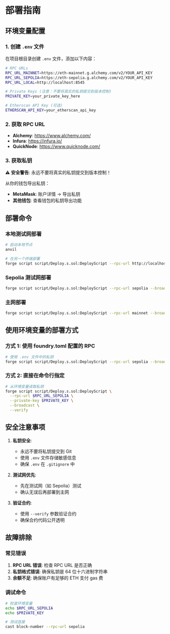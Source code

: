 # 部署指南

## 环境变量配置

### 1. 创建 `.env` 文件
在项目根目录创建 `.env` 文件，添加以下内容：

```bash
# RPC URLs
RPC_URL_MAINNET=https://eth-mainnet.g.alchemy.com/v2/YOUR_API_KEY
RPC_URL_SEPOLIA=https://eth-sepolia.g.alchemy.com/v2/YOUR_API_KEY
RPC_URL_LOCAL=http://localhost:8545

# Private Keys (注意：不要将真实的私钥提交到版本控制)
PRIVATE_KEY=your_private_key_here

# Etherscan API Key (可选)
ETHERSCAN_API_KEY=your_etherscan_api_key
```

### 2. 获取 RPC URL
- **Alchemy**: https://www.alchemy.com/
- **Infura**: https://infura.io/
- **QuickNode**: https://www.quicknode.com/

### 3. 获取私钥
⚠️ **安全警告**: 永远不要将真实的私钥提交到版本控制！

从你的钱包导出私钥：
- **MetaMask**: 账户详情 → 导出私钥
- **其他钱包**: 查看钱包的私钥导出功能

## 部署命令

### 本地测试网部署
```bash
# 启动本地节点
anvil

# 在另一个终端部署
forge script script/Deploy.s.sol:DeployScript --rpc-url http://localhost:8545 --private-key 0xac0974bec39a17e36ba4a6b4d238ff944bacb478cbed5efcae784d7bf4f2ff80 --broadcast
```

### Sepolia 测试网部署
```bash
forge script script/Deploy.s.sol:DeployScript --rpc-url sepolia --broadcast --verify
```

### 主网部署
```bash
forge script script/Deploy.s.sol:DeployScript --rpc-url mainnet --broadcast --verify
```

## 使用环境变量的部署方式

### 方式 1: 使用 foundry.toml 配置的 RPC
```bash
# 使用 .env 文件中的私钥
forge script script/Deploy.s.sol:DeployScript --rpc-url sepolia --broadcast --verify
```

### 方式 2: 直接在命令行指定
```bash
# 从环境变量读取私钥
forge script script/Deploy.s.sol:DeployScript \
  --rpc-url $RPC_URL_SEPOLIA \
  --private-key $PRIVATE_KEY \
  --broadcast \
  --verify
```

## 安全注意事项

1. **私钥安全**:
   - 永远不要将私钥提交到 Git
   - 使用 `.env` 文件存储敏感信息
   - 确保 `.env` 在 `.gitignore` 中

2. **测试网优先**:
   - 先在测试网（如 Sepolia）测试
   - 确认无误后再部署到主网

3. **验证合约**:
   - 使用 `--verify` 参数验证合约
   - 确保合约代码公开透明

## 故障排除

### 常见错误
1. **RPC URL 错误**: 检查 RPC URL 是否正确
2. **私钥格式错误**: 确保私钥是 64 位十六进制字符串
3. **余额不足**: 确保账户有足够的 ETH 支付 gas 费

### 调试命令
```bash
# 检查环境变量
echo $RPC_URL_SEPOLIA
echo $PRIVATE_KEY

# 测试连接
cast block-number --rpc-url sepolia
``` 